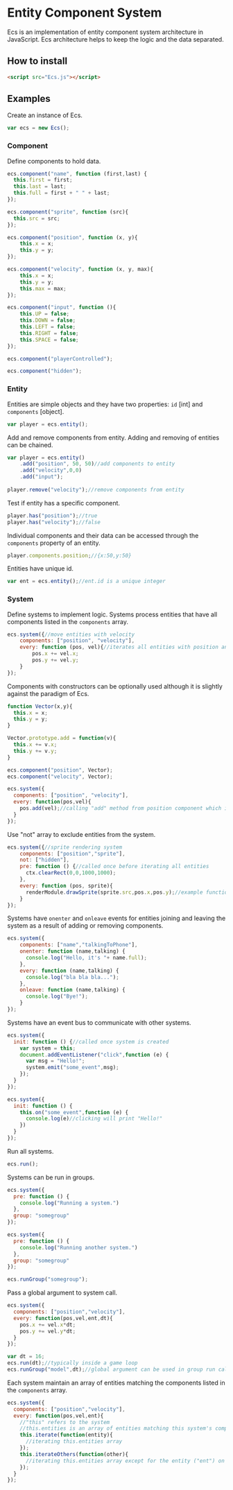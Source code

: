 # Entity Component System
Ecs is an implementation of entity component system architecture in JavaScript. Ecs architecture helps to keep the logic and the data separated.
## How to install
```html
<script src="Ecs.js"></script>
```
## Examples
Create an instance of Ecs.
```javascript
var ecs = new Ecs();
```
### Component
Define components to hold data.
```javascript
ecs.component("name", function (first,last) {
  this.first = first;
  this.last = last;
  this.full = first + " " + last;
});

ecs.component("sprite", function (src){
  this.src = src;
});

ecs.component("position", function (x, y){
    this.x = x;
    this.y = y;
});

ecs.component("velocity", function (x, y, max){
    this.x = x;
    this.y = y;
    this.max = max;
});

ecs.component("input", function (){
    this.UP = false;
    this.DOWN = false;
    this.LEFT = false;
    this.RIGHT = false;
    this.SPACE = false;
});

ecs.component("playerControlled");

ecs.component("hidden");
```
### Entity
Entities are simple objects and they have two properties: `id` [int] and `components` [object].
```javascript
var player = ecs.entity();
```
Add and remove components from entity. Adding and removing of entities can be chained.
```javascript
var player = ecs.entity()
    .add("position", 50, 50)//add components to entity
    .add("velocity",0,0)
    .add("input");
    
player.remove("velocity");//remove components from entity
```
Test if entity has a specific component.
```javascript   
player.has("position");//true
player.has("velocity");//false
```
Individual components and their data can be accessed through the `components` property of an entity.
```javascript
player.components.position;//{x:50,y:50}
```
Entities have unique id.
```javascript
var ent = ecs.entity();//ent.id is a unique integer
```
### System
Define systems to implement logic. Systems process entities that have all components listed in the `components` array.
```javascript
ecs.system({//move entities with velocity
    components: ["position", "velocity"],
    every: function (pos, vel){//iterates all entities with position and velocity component
        pos.x += vel.x;
        pos.y += vel.y;
    }
});
```
Components with constructors can be optionally used although it is slightly against the paradigm of Ecs.
```javascript
function Vector(x,y){
  this.x = x;
  this.y = y;
}

Vector.prototype.add = function(v){
  this.x += v.x;
  this.y += v.y;
}

ecs.component("position", Vector);
ecs.component("velocity", Vector);

ecs.system({
  components: ["position", "velocity"],
  every: function(pos,vel){
    pos.add(vel);//calling "add" method from position component which is instanceof Vector
  }
});
```
Use "not" array to exclude entities from the system.
```javascript
ecs.system({//sprite rendering system
    components: ["position","sprite"],
    not: ["hidden"],
    pre: function () {//called once before iterating all entities
      ctx.clearRect(0,0,1000,1000);
    },
    every: function (pos, sprite){
      renderModule.drawSprite(sprite.src,pos.x,pos.y);//example function call, renderModule is not part of Ecs...
    }
});
```
Systems have `onenter` and `onleave` events for entities joining and leaving the system as a result of adding or removing components.
```javascript
ecs.system({
    components: ["name","talkingToPhone"],
    onenter: function (name,talking) {
      console.log("Hello, it's "+ name.full);
    },
    every: function (name,talking) {
      console.log("bla bla bla...");
    },
    onleave: function (name,talking) {
      console.log("Bye!");
    }
});
```
Systems have an event bus to communicate with other systems.
```javascript
ecs.system({
  init: function () {//called once system is created
    var system = this;
    document.addEventListener("click",function (e) {
      var msg = "Hello!";
      system.emit("some_event",msg);
    });
  }
});

ecs.system({
  init: function () {
    this.on("some_event",function (e) {
      console.log(e)//clicking will print "Hello!"
    })
  }
});
```
Run all systems.
```javascript
ecs.run();
```
Systems can be run in groups.
```javascript
ecs.system({
  pre: function () {
    console.log("Running a system.")
  },
  group: "somegroup"
});

ecs.system({
  pre: function () {
    console.log("Running another system.")
  },
  group: "somegroup"
});

ecs.runGroup("somegroup");
```
Pass a global argument to system call.
```javascript
ecs.system({
  components: ["position","velocity"],
  every: function(pos,vel,ent,dt){
    pos.x += vel.x*dt;
    pos.y += vel.y*dt;
  }
});

var dt = 16;
ecs.run(dt);//typically inside a game loop
ecs.runGroup("model",dt);//global argument can be used in group run calls, too
```
Each system maintain an array of entities matching the components listed in the `components` array.
```javascript
ecs.system({
  components: ["position","velocity"],
  every: function(pos,vel,ent){
    //"this" refers to the system
    //this.entities is an array of entities matching this system's components array
    this.iterate(function(entity){
      //iterating this.entities array
    });
    this.iterateOthers(function(other){
      //iterating this.entities array except for the entity ("ent") on which the "every" method is called
    });
  }
});
```
